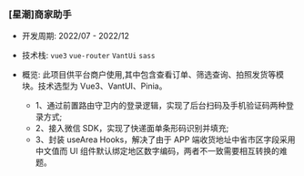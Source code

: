 ### [星潮]商家助手

- 开发周期: 2022/07 - 2022/12

- 技术栈: `vue3` `vue-router` `VantUi` `sass`

- 概览: 此项目供平台商户使用,其中包含查看订单、筛选查询、拍照发货等模块。技术选型为 Vue3、VantUI、Pinia。
  - 1、通过前置路由守卫内的登录逻辑，实现了后台扫码及手机验证码两种登录方式;
  - 2、接入微信 SDK，实现了快递面单条形码识别并填充;
  - 3、封装 useArea Hooks，解决了由于 APP 端收货地址中省市区字段采用中文值而 UI 组件默认绑定地区数字编码，两者不一致需要相互转换的难题。
